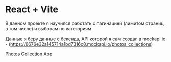 # React + Vite

В данном проекте я научился работать с пагинацией (лимитом страниц в том числе) и выборам по категориям

Данные я беру данные с бекенда, API которой я сам создал в mockapi.io - (https://6676e32a145714a1bd7316c8.mockapi.io/photos_collections)

[Photos Collection App](https://photos-collection-react-app.vercel.app)
